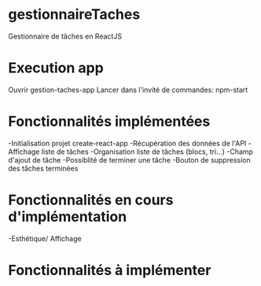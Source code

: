 # gestionnaireTaches
Gestionnaire de tâches en ReactJS

# Execution app
Ouvrir gestion-taches-app 
Lancer dans l'invité de commandes: npm-start

# Fonctionnalités implémentées
-Initialisation projet create-react-app
-Récupération des données de l'API
-Affichage liste de tâches
-Organisation liste de tâches (blocs, tri...)
-Champ d'ajout de tâche
-Possiblité de terminer une tâche
-Bouton de suppression des tâches terminées

# Fonctionnalités en cours d'implémentation
-Esthétique/ Affichage

# Fonctionnalités à implémenter


